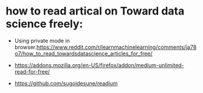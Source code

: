 # how to read artical on Toward data science freely:
+ Using private mode in browser.https://www.reddit.com/r/learnmachinelearning/comments/ja78o7/how_to_read_towardsdatascience_articles_for_free/

+ https://addons.mozilla.org/en-US/firefox/addon/medium-unlimited-read-for-free/

+ https://github.com/sugoidesune/readium
